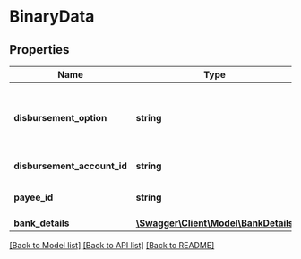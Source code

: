 # BinaryData

## Properties
Name | Type | Description | Notes
------------ | ------------- | ------------- | -------------
**disbursement_option** | **string** | This field indicates the options/mode in which the loan amount will be disbursed. This is a reference data field. Please use /v1/utilities/referenceData/{disbursementOption} resource to get valid value of this field with description. | 
**disbursement_account_id** | **string** | The account Id of the account to which Loan amount is to be disbursed. | [optional] 
**payee_id** | **string** | Unique identifier associated with the payee.Typically, this is not displayed to the customer. | [optional] 
**bank_details** | [**\Swagger\Client\Model\BankDetails**](BankDetails.md) |  | [optional] 

[[Back to Model list]](../../README.md#documentation-for-models) [[Back to API list]](../../README.md#documentation-for-api-endpoints) [[Back to README]](../../README.md)

